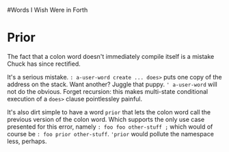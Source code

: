 #Words I Wish Were in Forth

# Prior

The fact that a colon word doesn't immediately compile itself is a mistake Chuck has since rectified. 

It's a serious mistake. `: a-user-word create ... does>` puts one copy of the address on the stack. Want another? Juggle that puppy. ` ' a-user-word ` will not do the obvious. Forget recursion: this makes multi-state conditional execution of a `does>` clause pointlessley painful.

It's also dirt simple to have a word `prior` that lets the colon word call the previous version of the colon word. Which supports the only use case presented for this error, namely `: foo foo other-stuff ;` which would of course be `: foo prior other-stuff`. `'prior` would pollute the namespace less, perhaps. 